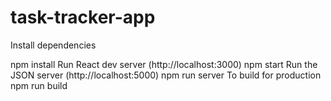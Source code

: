 # task-tracker-app

Install dependencies



npm install
Run React dev server (http://localhost:3000)
npm start
Run the JSON server (http://localhost:5000)
npm run server
To build for production
npm run build
